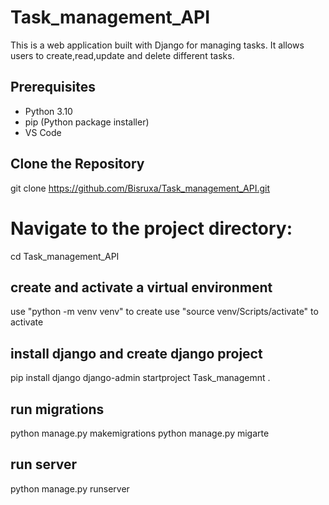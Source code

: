 # Task_management_API
This is a web application built with Django for managing tasks. It allows users to create,read,update and delete different tasks.
## Prerequisites
- Python 3.10 
- pip (Python package installer)
- VS Code
## Clone the Repository
git clone https://github.com/Bisruxa/Task_management_API.git
# Navigate to the project directory: 
cd Task_management_API
## create and activate a virtual environment
use "python -m venv venv" to create
use "source venv/Scripts/activate" to activate 
## install django and create django project 
pip install django 
django-admin startproject Task_managemnt . 
## run migrations
python manage.py makemigrations
python manage.py migarte
## run server
python manage.py runserver
